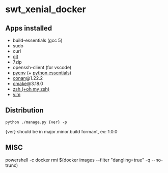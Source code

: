 # swt_xenial_docker

## Apps installed
- build-essentials (gcc 5)
- sudo
- curl
- [git](https://git-scm.com/)
- 7zip
- openssh-client (for vscode)
- [pyenv](https://github.com/pyenv/pyenv) (+ [python essentials](https://github.com/pyenv/pyenv/wiki/Common-build-problems))
- [conan](https://conan.io/)@1.22.2
- [cmake](https://cmake.org/)@3.18.0
- [zsh (+oh my zsh)](https://ohmyz.sh/)
- [vim](https://www.vim.org/) 

## Distribution
```
python ./manage.py {ver} -p
```
{ver} should be in major.minor.build formant, ex: 1.0.0

## MISC
powershell -c docker rmi $(docker images --filter "dangling=true" -q --no-trunc)